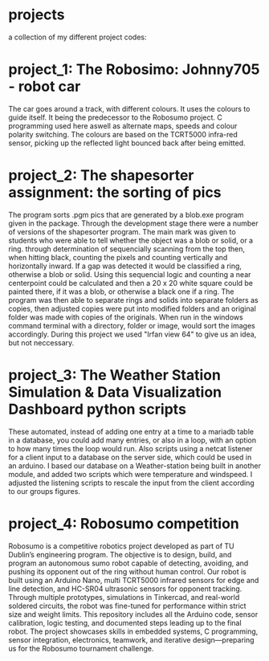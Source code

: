 # projects
a collection of my different project codes:
# project_1: The Robosimo: Johnny705 - robot car
The car goes around a track, with different colours. It uses the colours to guide itself. It being the predecessor to the Robosumo project.
C programming used here aswell as alternate maps, speeds and colour polarity switching. The colours are based on the TCRT5000 infra-red sensor,
picking up the reflected light bounced back after being emitted.
# project_2: The shapesorter assignment: the sorting of pics
The program sorts .pgm pics that are generated by a blob.exe program given in the package. Through the development stage there were a number of
versions of the shapesorter program. The main mark was given to students who were able to tell whether the object was a blob or solid, or a ring.
through determination of sequencially scanning from the top then, when hitting black, counting the pixels and counting vertically and horizontally inward. If a
gap was detected it would be classified a ring, otherwise a blob or solid. Using this sequencial logic and counting a near centerpoint could be calculated and 
then a 20 x 20 white square could be painted there, if it was a blob, or otherwise a black one if a ring. The program was then able to separate rings and solids into separate folders as copies, then
adjusted copies were put into modified folders and an original folder was made with copies of the originals. When run in the windows command terminal with a directory, folder or image,
would sort the images accordingly. During this project we used "Irfan view 64" to give us an idea, but not neccessary.
# project_3: The Weather Station Simulation & Data Visualization Dashboard python scripts
These automated, instead of adding one entry at a time to a mariadb table in a database, you could add many entries, or also in a loop, with an option to how many times the loop would run.
Also scripts using a netcat listener for a client input to a database on the server side, which could be used in an arduino. I based our database on a Weather-station being built in another module,
and added two scripts which were temperature and windspeed. I adjusted the listening scripts to rescale the input from the client according to our groups figures.
# project_4: Robosumo competition
Robosumo is a competitive robotics project developed as part of TU Dublin’s engineering program. The objective is to design, build, and program an autonomous sumo robot capable of detecting, avoiding, and pushing its opponent out of the ring without human control. Our robot is built using an Arduino Nano, multi TCRT5000 infrared sensors for edge and line detection, and HC-SR04 ultrasonic sensors for opponent tracking. Through multiple prototypes, simulations in Tinkercad, and real-world soldered circuits, the robot was fine-tuned for performance within strict size and weight limits. This repository includes all the Arduino code, sensor calibration, logic testing, and documented steps leading up to the final robot. The project showcases skills in embedded systems, C programming, sensor integration, electronics, teamwork, and iterative design—preparing us for the Robosumo tournament challenge.

